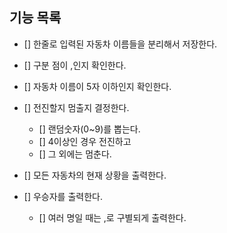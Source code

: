 ## 기능 목록

- [] 한줄로 입력된 자동차 이름들을 분리해서 저장한다.

- [] 구분 점이 ,인지 확인한다.

- [] 자동차 이름이 5자 이하인지 확인한다.

- [] 전진할지 멈출지 결정한다.
  - [] 랜덤숫자(0~9)를 뽑는다.
  - [] 4이상인 경우 전진하고
  - [] 그 외에는 멈춘다.

- [] 모든 자동차의 현재 상황을 출력한다.

- [] 우승자를 출력한다.
  - [] 여러 명일 때는 ,로 구별되게 출력한다.